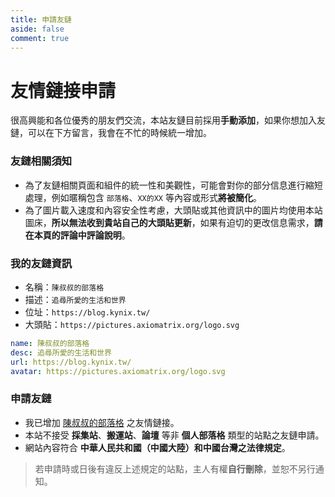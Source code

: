 ```yaml
---
title: 申請友鏈
aside: false
comment: true
---
```


<!-- <script setup>
import Link from "@/views/Link.vue";
</script>

<Link /> -->

# 友情鏈接申請

很高興能和各位優秀的朋友們交流，本站友鏈目前採用**手動添加**，如果你想加入友鏈，可以在下方留言，我會在不忙的時候統一增加。

### 友鏈相關須知

- 為了友鏈相關頁面和組件的統一性和美觀性，可能會對你的部分信息進行縮短處理，例如暱稱包含 `部落格`、`XX的XX` 等內容或形式**將被簡化**。
- 為了圖片載入速度和內容安全性考慮，大頭貼或其他資訊中的圖片均使用本站圖床，**所以無法收到貴站自己的大頭貼更新**，如果有迫切的更改信息需求，**請在本頁的評論中評論說明**。

### 我的友鏈資訊

- 名稱：`陳叔叔的部落格`
- 描述：`追尋所愛的生活和世界`
- 位址：`https://blog.kynix.tw/`
- 大頭貼：`https://pictures.axiomatrix.org/logo.svg`

```yml
name: 陳叔叔的部落格
desc: 追尋所愛的生活和世界
url: https://blog.kynix.tw/
avatar: https://pictures.axiomatrix.org/logo.svg
```

### 申請友鏈

- 我已增加 [陳叔叔的部落格](https://blog.kynix.tw/) 之友情鏈接。
- 本站不接受 **採集站**、**搬運站**、**論壇** 等非 **個人部落格** 類型的站點之友鏈申請。
- 網站內容符合 **中華人民共和國（中國大陸）和中國台灣之法律規定**。

> 若申請時或日後有違反上述規定的站點，主人有權**自行刪除**，並恕不另行通知。
